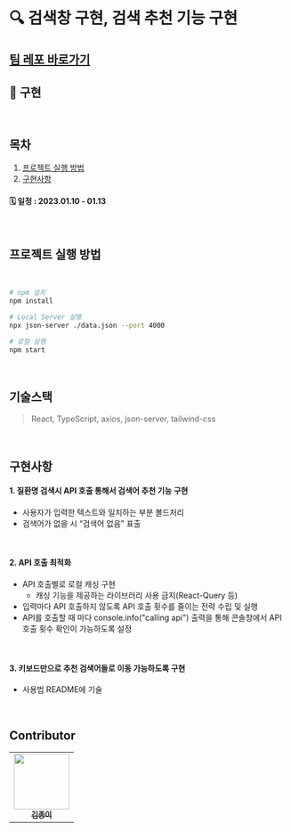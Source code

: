 # 🔍 검색창 구현, 검색 추천 기능 구현

## [팀 레포 바로가기](https://github.com/Paperkeem/pre-onboarding-8th-3week-6)
## 📌 구현

</br>

## 목차

1. [프로젝트 실행 방법](#프로젝트-실행-방법)
2. [구현사항](#구현사항)
#### 🗓 일정 : 2023.01.10 - 01.13

</br>

## 프로젝트 실행 방법

<br>

```bash
# npm 설치
npm install
```

```bash
# Local Server 실행
npx json-server ./data.json --port 4000
```

```bash
# 로컬 실행
npm start
```

<br>

## 기술스택

> React, TypeScript, axios, json-server, tailwind-css

<br>

## 구현사항

#### 1. 질환명 검색시 API 호출 통해서 검색어 추천 기능 구현

 - 사용자가 입력한 텍스트와 일치하는 부분 볼드처리
 - 검색어가 없을 시 “검색어 없음” 표출

</br>

#### 2. API 호출 최적화

 - API 호출별로 로컬 캐싱 구현
    - 캐싱 기능을 제공하는 라이브러리 사용 금지(React-Query 등)
 - 입력마다 API 호출하지 않도록 API 호출 횟수를 줄이는 전략 수립 및 실행
 - API를 호출할 때 마다 console.info("calling api") 출력을 통해 콘솔창에서 API 호출 횟수 확인이 가능하도록 설정

</br>

#### 3. 키보드만으로 추천 검색어들로 이동 가능하도록 구현

   - 사용법 README에 기술

</br>

## Contributor

<table>
  <tbody>
    <tr>
      <td align="center"><a href="https://github.com/Paperkeem"><img src="https://user-images.githubusercontent.com/107424974/212338824-fc8fd767-7ed3-4600-9596-7665f823be03.jpeg" width="100px;" alt=""/><br /><sub><b>김종이</b></sub></a><br /></td>
    </tr>
  </tbody>
</table>

</br>
